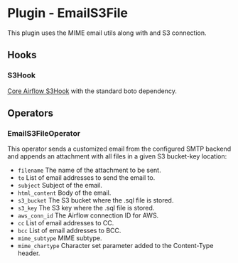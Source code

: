 # Plugin - EmailS3File

This plugin uses the MIME email utils along with and S3 connection.

## Hooks
### S3Hook
[Core Airflow S3Hook](https://pythonhosted.org/airflow/_modules/S3_hook.html) with the standard boto dependency.

## Operators
### EmailS3FileOperator
This operator sends a customized email from the configured SMTP backend and appends an attachment with all files in a given S3 bucket-key location:

- `filename`			The name of the attachment to be sent.
- `to`					List of email addresses to send the email to.
- `subject`				Subject of the email.
- `html_content`		Body of the email.
- `s3_bucket`     		The S3 bucket where the .sql file is stored.
- `s3_key`        		The S3 key where the .sql file is stored.
- `aws_conn_id`         The Airflow connection ID for AWS.
- `cc`					List of email addresses to CC.
- `bcc`					List of email addresses to BCC.
- `mime_subtype`		MIME subtype.
- `mime_chartype`		Character set parameter added to the Content-Type header.